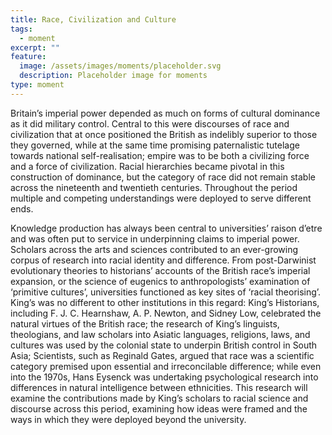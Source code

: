 ```yaml
---
title: Race, Civilization and Culture
tags:
  - moment
excerpt: ""
feature:
  image: /assets/images/moments/placeholder.svg
  description: Placeholder image for moments
type: moment
---
```


Britain’s imperial power depended as much on forms of cultural dominance as it did military control. Central to this were discourses of race and civilization that at once positioned the British as indelibly superior to those they governed, while at the same time promising paternalistic tutelage towards national self-realisation; empire was to be both a civilizing force and a force of civilization. Racial hierarchies became pivotal in this construction of dominance, but the category of race did not remain stable across the nineteenth and twentieth centuries. Throughout the period multiple and competing understandings were deployed to serve different ends.

Knowledge production has always been central to universities’ raison d’etre and was often put to service in underpinning claims to imperial power. Scholars across the arts and sciences contributed to an ever-growing corpus of research into racial identity and difference. From post-Darwinist evolutionary theories to historians’ accounts of the British race’s imperial expansion, or the science of eugenics to anthropologists’ examination of ‘primitive cultures’, universities functioned as key sites of ‘racial theorising’. King’s was no different to other institutions in this regard: King’s Historians, including F. J. C. Hearnshaw, A. P. Newton, and Sidney Low, celebrated the natural virtues of the British race; the research of King’s linguists, theologians, and law scholars into Asiatic languages, religions, laws, and cultures was used by the colonial state to underpin British control in South Asia; Scientists, such as Reginald Gates, argued that race was a scientific category premised upon essential and irreconcilable difference; while even into the 1970s, Hans Eysenck was undertaking psychological research into differences in natural intelligence between ethnicities. This research will examine the contributions made by King’s scholars to racial science and discourse across this period, examining how ideas were framed and the ways in which they were deployed beyond the university.
